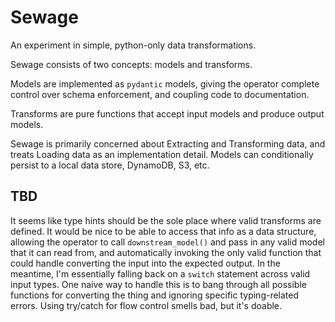 # Sewage

An experiment in simple, python-only data transformations.

Sewage consists of two concepts: models and transforms.

Models are implemented as `pydantic` models, giving the operator complete control over schema enforcement, and coupling code to documentation.

Transforms are pure functions that accept input models and produce output models.

Sewage is primarily concerned about Extracting and Transforming data, and treats Loading data as an implementation detail. Models can conditionally persist to a local data store, DynamoDB, S3, etc.

## TBD

It seems like type hints should be the sole place where valid transforms are defined. It would be nice to be able to access that info as a data structure, allowing the operator to call `downstream_model()` and pass in any valid model that it can read from, and automatically invoking the only valid function that could handle converting the input into the expected output. In the meantime, I'm essentially falling back on a `switch` statement across valid input types. One naive way to handle this is to bang through all possible functions for converting the thing and ignoring specific typing-related errors. Using try/catch for flow control smells bad, but it's doable.






